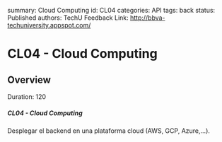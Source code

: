summary: Cloud Computing
id: CL04
categories: API
tags: back
status: Published 
authors: TechU
Feedback Link: http://bbva-techuniversity.appspot.com/

# CL04 - Cloud Computing
<!-- ------------------------ -->
## Overview 
Duration: 120

##### CL04 - Cloud Computing

Desplegar el backend en una plataforma cloud (AWS, GCP, Azure,...).